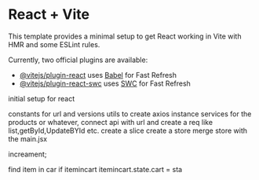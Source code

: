 # React + Vite

This template provides a minimal setup to get React working in Vite with HMR and some ESLint rules.

Currently, two official plugins are available:

- [@vitejs/plugin-react](https://github.com/vitejs/vite-plugin-react/blob/main/packages/plugin-react/README.md) uses [Babel](https://babeljs.io/) for Fast Refresh
- [@vitejs/plugin-react-swc](https://github.com/vitejs/vite-plugin-react-swc) uses [SWC](https://swc.rs/) for Fast Refresh


initial setup for react

constants for url and versions
utils to create axios instance
services for the products or whatever, connect api with url and create a req like list,getById,UpdateBYId etc.
create a slice 
create a store
merge store with the main.jsx

increament;

find item in car
if itemincart itemincart.state.cart = sta
